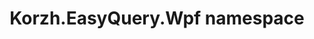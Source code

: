 ---
title: Korzh.EasyQuery.Wpf namespace
slug: api-reference/korzh-easyquery-wpf/korzh-easyquery-wpf-namespace/__section
---